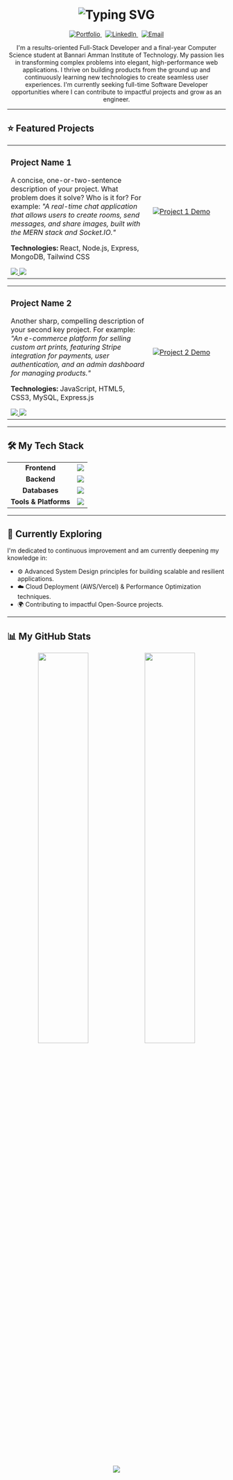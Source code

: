 <h1 align="center">
  <img src="https://readme-typing-svg.demolab.com?font=Fira+Code&size=28&pause=1000&color=F97316&center=true&vCenter=true&width=800&lines=Hi%2C+I'm+Nithish+Kumar+S+P!;Full-Stack+Developer+%7C+Building+Modern+Web+Apps" alt="Typing SVG" />
</h1>

<p align="center">
  <a href="https://nithishkumarsp.vercel.app" target="_blank">
    <img src="https://img.shields.io/badge/Portfolio-000000?style=for-the-badge&logo=Vercel&logoColor=white" alt="Portfolio"/>
  </a>
  &nbsp;
  <a href="https://www.linkedin.com/in/nithishkumarsp" target="_blank">
    <img src="https://img.shields.io/badge/LinkedIn-0A66C2?style=for-the-badge&logo=linkedin&logoColor=white" alt="LinkedIn"/>
  </a>
  &nbsp;
  <a href="mailto:nithishkumar3115@gmail.com">
    <img src="https://img.shields.io/badge/Gmail-D14836?style=for-the-badge&logo=gmail&logoColor=white" alt="Email"/>
  </a>
</p>
<p align="center">
  I'm a results-oriented Full-Stack Developer and a final-year Computer Science student at Bannari Amman Institute of Technology. My passion lies in transforming complex problems into elegant, high-performance web applications. I thrive on building products from the ground up and continuously learning new technologies to create seamless user experiences. I'm currently seeking full-time Software Developer opportunities where I can contribute to impactful projects and grow as an engineer.
</p>

---

## ⭐ Featured Projects

<table width="100%">
  <tr>
    <td width="65%">
      <h3>Project Name 1</h3>
      <p>
        A concise, one-or-two-sentence description of your project. What problem does it solve? Who is it for? For example: <i>"A real-time chat application that allows users to create rooms, send messages, and share images, built with the MERN stack and Socket.IO."</i>
      </p>
      <p>
        <strong>Technologies:</strong> React, Node.js, Express, MongoDB, Tailwind CSS
      </p>
      <div>
        <a href="https://bitlinks.bitsathy.ac.in/" target="_blank">
          <img src="https://img.shields.io/badge/Live_Demo-007BFF?style=for-the-badge&logo=vercel&logoColor=white" />
        </a>
        <a href="[LINK_TO_GITHUB_REPO_1]" target="_blank">
          <img src="https://img.shields.io/badge/GitHub_Repo-181717?style=for-the-badge&logo=github&logoColor=white" />
        </a>
      </div>
    </td>
    <td width="35%">
      <a href="https://bitlinks.bitsathy.ac.in/" target="_blank">
        <img src="https://framerusercontent.com/images/dQ02N6pI1r9Y6CUex93cz1qhaM.png" alt="Project 1 Demo" />
        </a>
    </td>
  </tr>
</table>

<table width="100%">
  <tr>
    <td width="65%">
      <h3>Project Name 2</h3>
      <p>
        Another sharp, compelling description of your second key project. For example: <i>"An e-commerce platform for selling custom art prints, featuring Stripe integration for payments, user authentication, and an admin dashboard for managing products."</i>
      </p>
      <p>
        <strong>Technologies:</strong> JavaScript, HTML5, CSS3, MySQL, Express.js
      </p>
      <div>
        <a href="[LINK_TO_LIVE_DEMO_2]" target="_blank">
          <img src="https://img.shields.io/badge/Live_Demo-007BFF?style=for-the-badge&logo=vercel&logoColor=white" />
        </a>
        <a href="[LINK_TO_GITHUB_REPO_2]" target="_blank">
          <img src="https://img.shields.io/badge/GitHub_Repo-181717?style=for-the-badge&logo=github&logoColor=white" />
        </a>
      </div>
    </td>
    <td width="35%">
      <a href="[LINK_TO_LIVE_DEMO_2]" target="_blank">
        <img src="[LINK_TO_PROJECT_2_SCREENSHOT_OR_GIF]" alt="Project 2 Demo" />
      </a>
    </td>
  </tr>
</table>

---

## 🛠️ My Tech Stack

<table>
  <tr>
    <td align="center"><strong>Frontend</strong></td>
    <td><img src="https://skillicons.dev/icons?i=html,css,js,react,tailwind" /></td>
  </tr>
  <tr>
    <td align="center"><strong>Backend</strong></td>
    <td><img src="https://skillicons.dev/icons?i=nodejs,express" /></td>
  </tr>
  <tr>
    <td align="center"><strong>Databases</strong></td>
    <td><img src="https://skillicons.dev/icons?i=mongodb,mysql" /></td>
  </tr>
  <tr>
    <td align="center"><strong>Tools & Platforms</strong></td>
    <td><img src="https://skillicons.dev/icons?i=git,github,postman,vscode" /></td>
  </tr>
</table>

---

## 🚀 Currently Exploring

<p>
  I'm dedicated to continuous improvement and am currently deepening my knowledge in:
</p>
<ul>
  <li>⚙️ Advanced System Design principles for building scalable and resilient applications.</li>
  <li>☁️ Cloud Deployment (AWS/Vercel) & Performance Optimization techniques.</li>
  <li>🌍 Contributing to impactful Open-Source projects.</li>
</ul>

---

## 📊 My GitHub Stats

<p align="center">
  <img src="https://github-readme-stats.vercel.app/api?username=Nithishkumarsp03&show_icons=true&theme=radical&hide_border=true&rank_icon=github" width="48%" />
  <img src="https://github-readme-streak-stats.herokuapp.com?user=Nithishkumarsp03&theme=radical&hide_border=true" width="48%" />
  <br>
  <img src="https://github-readme-stats.vercel.app/api/top-langs/?username=Nithishkumarsp03&layout=compact&theme=radical&hide_border=true" />
</p>
